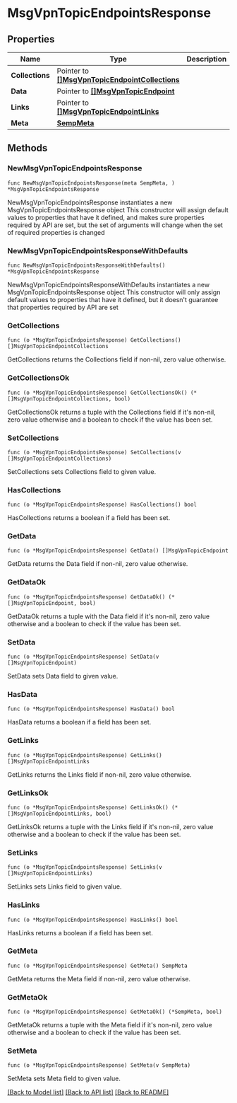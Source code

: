 # MsgVpnTopicEndpointsResponse

## Properties

Name | Type | Description | Notes
------------ | ------------- | ------------- | -------------
**Collections** | Pointer to [**[]MsgVpnTopicEndpointCollections**](MsgVpnTopicEndpointCollections.md) |  | [optional] 
**Data** | Pointer to [**[]MsgVpnTopicEndpoint**](MsgVpnTopicEndpoint.md) |  | [optional] 
**Links** | Pointer to [**[]MsgVpnTopicEndpointLinks**](MsgVpnTopicEndpointLinks.md) |  | [optional] 
**Meta** | [**SempMeta**](SempMeta.md) |  | 

## Methods

### NewMsgVpnTopicEndpointsResponse

`func NewMsgVpnTopicEndpointsResponse(meta SempMeta, ) *MsgVpnTopicEndpointsResponse`

NewMsgVpnTopicEndpointsResponse instantiates a new MsgVpnTopicEndpointsResponse object
This constructor will assign default values to properties that have it defined,
and makes sure properties required by API are set, but the set of arguments
will change when the set of required properties is changed

### NewMsgVpnTopicEndpointsResponseWithDefaults

`func NewMsgVpnTopicEndpointsResponseWithDefaults() *MsgVpnTopicEndpointsResponse`

NewMsgVpnTopicEndpointsResponseWithDefaults instantiates a new MsgVpnTopicEndpointsResponse object
This constructor will only assign default values to properties that have it defined,
but it doesn't guarantee that properties required by API are set

### GetCollections

`func (o *MsgVpnTopicEndpointsResponse) GetCollections() []MsgVpnTopicEndpointCollections`

GetCollections returns the Collections field if non-nil, zero value otherwise.

### GetCollectionsOk

`func (o *MsgVpnTopicEndpointsResponse) GetCollectionsOk() (*[]MsgVpnTopicEndpointCollections, bool)`

GetCollectionsOk returns a tuple with the Collections field if it's non-nil, zero value otherwise
and a boolean to check if the value has been set.

### SetCollections

`func (o *MsgVpnTopicEndpointsResponse) SetCollections(v []MsgVpnTopicEndpointCollections)`

SetCollections sets Collections field to given value.

### HasCollections

`func (o *MsgVpnTopicEndpointsResponse) HasCollections() bool`

HasCollections returns a boolean if a field has been set.

### GetData

`func (o *MsgVpnTopicEndpointsResponse) GetData() []MsgVpnTopicEndpoint`

GetData returns the Data field if non-nil, zero value otherwise.

### GetDataOk

`func (o *MsgVpnTopicEndpointsResponse) GetDataOk() (*[]MsgVpnTopicEndpoint, bool)`

GetDataOk returns a tuple with the Data field if it's non-nil, zero value otherwise
and a boolean to check if the value has been set.

### SetData

`func (o *MsgVpnTopicEndpointsResponse) SetData(v []MsgVpnTopicEndpoint)`

SetData sets Data field to given value.

### HasData

`func (o *MsgVpnTopicEndpointsResponse) HasData() bool`

HasData returns a boolean if a field has been set.

### GetLinks

`func (o *MsgVpnTopicEndpointsResponse) GetLinks() []MsgVpnTopicEndpointLinks`

GetLinks returns the Links field if non-nil, zero value otherwise.

### GetLinksOk

`func (o *MsgVpnTopicEndpointsResponse) GetLinksOk() (*[]MsgVpnTopicEndpointLinks, bool)`

GetLinksOk returns a tuple with the Links field if it's non-nil, zero value otherwise
and a boolean to check if the value has been set.

### SetLinks

`func (o *MsgVpnTopicEndpointsResponse) SetLinks(v []MsgVpnTopicEndpointLinks)`

SetLinks sets Links field to given value.

### HasLinks

`func (o *MsgVpnTopicEndpointsResponse) HasLinks() bool`

HasLinks returns a boolean if a field has been set.

### GetMeta

`func (o *MsgVpnTopicEndpointsResponse) GetMeta() SempMeta`

GetMeta returns the Meta field if non-nil, zero value otherwise.

### GetMetaOk

`func (o *MsgVpnTopicEndpointsResponse) GetMetaOk() (*SempMeta, bool)`

GetMetaOk returns a tuple with the Meta field if it's non-nil, zero value otherwise
and a boolean to check if the value has been set.

### SetMeta

`func (o *MsgVpnTopicEndpointsResponse) SetMeta(v SempMeta)`

SetMeta sets Meta field to given value.



[[Back to Model list]](../README.md#documentation-for-models) [[Back to API list]](../README.md#documentation-for-api-endpoints) [[Back to README]](../README.md)


